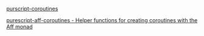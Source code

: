 [purscript-coroutines](https://pursuit.purescript.org/packages/purescript-coroutines)

[purescript-aff-coroutines - Helper functions for creating coroutines with the Aff monad](https://pursuit.purescript.org/packages/purescript-aff-coroutines)